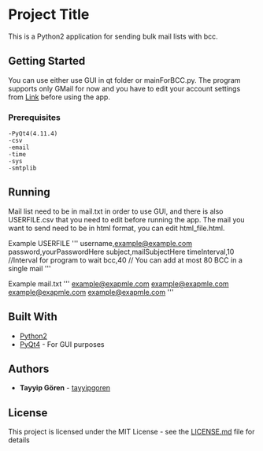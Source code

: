 # Project Title

This is a Python2 application for sending bulk mail lists with bcc.

## Getting Started

You can use either use GUI in qt folder or mainForBCC.py. The program supports only GMail for now and you have to edit your account settings from [Link](https://myaccount.google.com/lesssecureapps) before using the app. 

### Prerequisites

```
-PyQt4(4.11.4)
-csv
-email
-time
-sys
-smtplib
```

## Running

Mail list need to be in mail.txt in order to use GUI, and there is also USERFILE.csv that you need to edit before running the app.
The mail you want to send need to be in html format, you can edit html_file.html.

Example USERFILE
'''
username,example@example.com
password,yourPasswordHere
subject,mailSubjectHere
timeInterval,10 //Interval for program to wait
bcc,40 // You can add at most 80 BCC in a single mail
'''

Example mail.txt
'''
example@exapmle.com
example@exapmle.com
example@exapmle.com
example@exapmle.com
'''

## Built With

* [Python2](https://www.python.org)
* [PyQt4](https://pypi.org/project/PyQt4/) - For GUI purposes



## Authors

* **Tayyip Gören** - [tayyipgoren](https://github.com/tayyipgoren)

## License

This project is licensed under the MIT License - see the [LICENSE.md](LICENSE.md) file for details